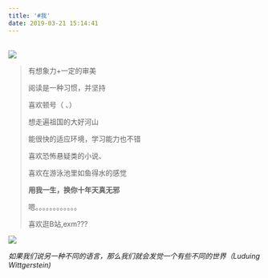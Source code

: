 ```yaml
---
title: '#我'
date: 2019-03-21 15:14:41
---
```

<br>
<img src="https://tvax2.sinaimg.cn/crop.0.0.750.750.180/8954143dly8fqo4qxfv6gj20ku0kujsc.jpg"/>
<blockquote class="blockquote-center">
有想象力+一定的审美

阅读是一种习惯，并坚持

喜欢顿号（ 、）

想走遍祖国的大好河山

能很快的适应环境，学习能力也不错

喜欢恐怖悬疑类的小说、

喜欢在游泳池里如鱼得水的感觉

**用我一生，换你十年天真无邪**

嗯。。。。。。。。。。。。

喜欢逛B站,exm???
</blockquote>


<img src="https://wx2.sinaimg.cn/mw1024/8954143dgy1g1borydaxuj21900u0tzr.jpg">

_如果我们说另一种不同的语言，那么我们就会发觉一个有些不同的世界（Luduing Wittgerstein)_
